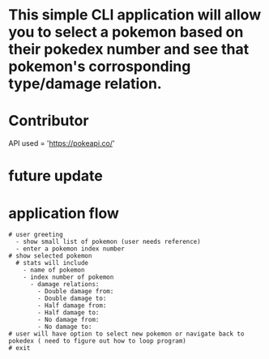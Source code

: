 # This simple CLI application will allow you to select a pokemon based on their pokedex number and see that pokemon's corrosponding type/damage relation.


# Contributor
  API used = 'https://pokeapi.co/'




# future update

  # application flow
    # user greeting
      - show small list of pokemon (user needs reference)
      - enter a pokemon index number
    # show selected pokemon
      # stats will include 
        - name of pokemon
        - index number of pokemon
          - damage relations:
            - Double damage from:
            - Double damage to:
            - Half damage from:
            - Half damage to: 
            - No damage from: 
            - No damage to: 
    # user will have option to select new pokemon or navigate back to pokedex ( need to figure out how to loop program)
    # exit

    

